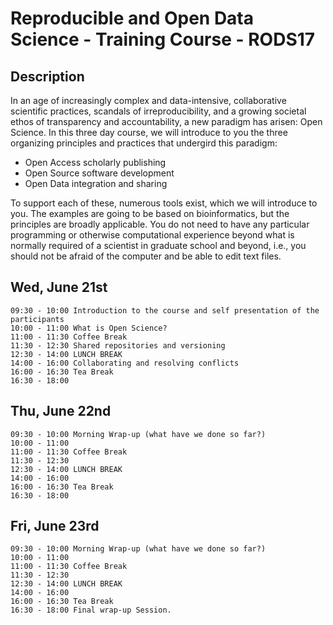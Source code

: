 Reproducible and Open Data Science - Training Course - RODS17
=============================================================

Description 
-------------

In an age of increasingly complex and data-intensive, collaborative scientific practices, scandals of irreproducibility, and a growing societal ethos of transparency and accountability, a new paradigm has arisen: Open Science. In this three day course, we will introduce to you the three organizing principles and practices that undergird this paradigm:
- Open Access scholarly publishing
- Open Source software development
- Open Data integration and sharing

To support each of these, numerous tools exist, which we will introduce to you. The examples are going to be based on bioinformatics, but the principles are broadly applicable. You do not need to have any particular programming or otherwise computational experience beyond what is normally required of a scientist in graduate school and beyond, i.e., you should not be afraid of the computer and be able to edit text files.


Wed, June 21st
--------------

    09:30 - 10:00 Introduction to the course and self presentation of the participants
    10:00 - 11:00 What is Open Science?
    11:00 - 11:30 Coffee Break
    11:30 - 12:30 Shared repositories and versioning
    12:30 - 14:00 LUNCH BREAK
    14:00 - 16:00 Collaborating and resolving conflicts
    16:00 - 16:30 Tea Break
    16:30 - 18:00 
    
Thu, June 22nd
--------------

    09:30 - 10:00 Morning Wrap-up (what have we done so far?)
    10:00 - 11:00 
    11:00 - 11:30 Coffee Break
    11:30 - 12:30 
    12:30 - 14:00 LUNCH BREAK
    14:00 - 16:00 
    16:00 - 16:30 Tea Break
    16:30 - 18:00 

Fri, June 23rd
--------------

    09:30 - 10:00 Morning Wrap-up (what have we done so far?)
    10:00 - 11:00 
    11:00 - 11:30 Coffee Break
    11:30 - 12:30 
    12:30 - 14:00 LUNCH BREAK
    14:00 - 16:00 
    16:00 - 16:30 Tea Break
    16:30 - 18:00 Final wrap-up Session.

